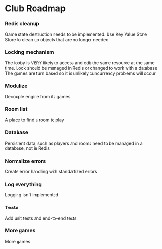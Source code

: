 # Club Roadmap

### Redis cleanup
Game state destruction needs to be implemented. Use Key Value State Store to clean up objects that are no longer needed

### Locking mechanism
The lobby is VERY likely to access and edit the same resource at the same time.
Lock should be managed in Redis or changed to work with a database
The games are turn based so it is unlikely cuncurrency problems will occur

### Modulize
Decouple engine from its games

### Room list
A place to find a room to play

### Database
Persistent data, such as players and rooms need to be managed in a database, not in Redis

### Normalize errors
Create error handling with standartized errors

### Log everything
Logging isn't implemented

### Tests
Add unit tests and end-to-end tests

### More games
More games
